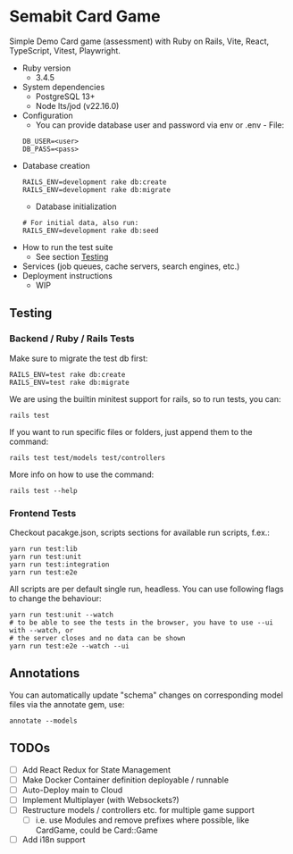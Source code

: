 # Semabit Card Game

Simple Demo Card game (assessment) with Ruby on Rails, Vite, React, TypeScript, Vitest, Playwright.

* Ruby version
  * 3.4.5
* System dependencies
  * PostgreSQL 13+
  * Node lts/jod (v22.16.0)
* Configuration
  * You can provide database user and password via env or .env - File:
  ```
  DB_USER=<user>
  DB_PASS=<pass>
  ```
* Database creation
  ```shell
  RAILS_ENV=development rake db:create
  RAILS_ENV=development rake db:migrate
  ```
  * Database initialization
  ```shell
  # For initial data, also run:
  RAILS_ENV=development rake db:seed 
  ```
* How to run the test suite
  * See section [Testing](#Testing)
* Services (job queues, cache servers, search engines, etc.)
* Deployment instructions
  * WIP

## Testing
### Backend / Ruby / Rails Tests
Make sure to migrate the test db first:

```shell
RAILS_ENV=test rake db:create
RAILS_ENV=test rake db:migrate
```

We are using the builtin minitest support for rails, so to run tests, you can:
```shell
rails test
```

If you want to run specific files or folders, just append them to the command:

```shell
rails test test/models test/controllers
```

More info on how to use the command:

```
rails test --help
```

### Frontend Tests

Checkout pacakge.json, scripts sections for available run scripts, f.ex.:

```shell
yarn run test:lib
yarn run test:unit
yarn run test:integration
yarn run test:e2e
```

All scripts are per default single run, headless. You can use following flags
to change the behaviour:

```shell
yarn run test:unit --watch
# to be able to see the tests in the browser, you have to use --ui with --watch, or
# the server closes and no data can be shown
yarn run test:e2e --watch --ui
```

## Annotations

You can automatically update "schema" changes on corresponding model files via the annotate gem, use:

```
annotate --models
```

## TODOs

- [ ] Add React Redux for State Management
- [ ] Make Docker Container definition deployable / runnable
- [ ] Auto-Deploy main to Cloud
- [ ] Implement Multiplayer (with Websockets?)
- [ ] Restructure models / controllers etc. for multiple game support
  - [ ] i.e. use Modules and remove prefixes where possible, like CardGame, could be Card::Game
- [ ] Add i18n support